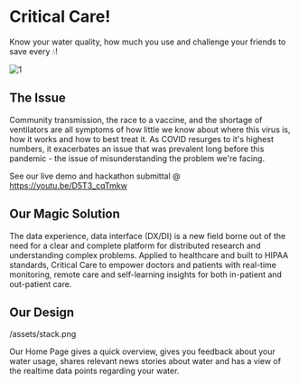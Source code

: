 # Critical Care!

Know your water quality, how much you use and challenge your friends to save every 💧! 


![1](https://github.com/Team-Crushing-It/critical_care/blob/master/assets/icon/icon.png)

## The Issue

Community transmission, the race to a vaccine, and the shortage of ventilators are all symptoms of how little we know about where this virus is, how it works and how to best treat it. As COVID resurges to it's highest numbers, it exacerbates an issue that was prevalent long before this pandemic - the issue of misunderstanding the problem we're facing.

See our live demo and hackathon submittal @ https://youtu.be/D5T3_cqTmkw

## Our Magic Solution

The data experience, data interface (DX/DI) is a new field borne out of the need for a clear and complete platform for distributed research and understanding complex problems. Applied to healthcare and built to HIPAA standards, Critical Care to empower doctors and patients with real-time monitoring, remote care and self-learning insights for both in-patient and out-patient care.

## Our Design
/assets/stack.png

Our Home Page gives a quick overview, gives you feedback about your water usage, shares relevant news stories about water and has a view of the realtime data points regarding your water.
